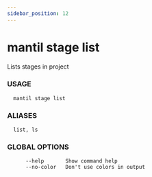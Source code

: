 ```yaml
---
sidebar_position: 12
---
```


# mantil stage list

Lists stages in project

### USAGE
```
  mantil stage list
```
### ALIASES
```
  list, ls
```
### GLOBAL OPTIONS
```
      --help       Show command help
      --no-color   Don't use colors in output
```

